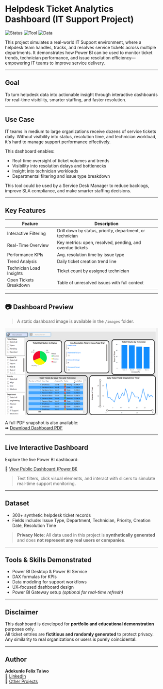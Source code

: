 #  Helpdesk Ticket Analytics Dashboard (IT Support Project)

![Status](https://img.shields.io/badge/project-complete-brightgreen)
![Tool](https://img.shields.io/badge/built_with-PowerBI-blue)
![Data](https://img.shields.io/badge/data-synthetic-orange)

This project simulates a real-world IT Support environment, where a helpdesk team handles, tracks, and resolves service tickets across multiple departments. It demonstrates how Power BI can be used to monitor ticket trends, technician performance, and issue resolution efficiency—empowering IT teams to improve service delivery.

---

##  Goal

To turn helpdesk data into actionable insight through interactive dashboards for real-time visibility, smarter staffing, and faster resolution.

---

##  Use Case

IT teams in medium to large organizations receive dozens of service tickets daily. Without visibility into status, resolution time, and technician workload, it's hard to manage support performance effectively.

This dashboard enables:

-  Real-time oversight of ticket volumes and trends  
-  Visibility into resolution delays and bottlenecks  
-  Insight into technician workloads  
-  Departmental filtering and issue type breakdown  

This tool could be used by a Service Desk Manager to reduce backlogs, improve SLA compliance, and make smarter staffing decisions.

---

## Key Features

| Feature                   | Description                                                                 |
|---------------------------|-----------------------------------------------------------------------------|
|  Interactive Filtering   | Drill down by status, priority, department, or technician                  |
|  Real-Time Overview     | Key metrics: open, resolved, pending, and overdue tickets                  |
|  Performance KPIs       | Avg. resolution time by issue type                                         |
|  Trend Analysis         | Daily ticket creation trend line                                           |
| Technician Load Insights | Ticket count by assigned technician                                       |
| Open Tickets Breakdown | Table of unresolved issues with full context                               |

---

## 📷 Dashboard Preview

>  A static dashboard image is available in the `/images` folder.

![Helpdesk Dashboard](Image/helpdesk-dashboard.png)

  A full PDF snapshot is also available:  
➡ [Download Dashboard PDF](Helpdesk_Ticket_Analytics.pdf)

---

##  Live Interactive Dashboard

Explore the live Power BI dashboard:

 🔗 [View Public Dashboard (Power BI)](https://app.powerbi.com/view?r=eyJrIjoiOTExZTVhNmYtZDA1My00ZjU2LTlmM2MtYTYyMjk0ODhkNDgzIiwidCI6ImZlMDJjYzBmLTUzZjktNDg2ZC05ODM3LTUxMDlhZDVhN2E3ZiJ9)

> Test filters, click visual elements, and interact with slicers to simulate real-time support monitoring.

---

##  Dataset

-  300+ synthetic helpdesk ticket records  
-  Fields include: Issue Type, Department, Technician, Priority, Creation Date, Resolution Time  

>  **Privacy Note**: All data used in this project is **synthetically generated** and does **not represent any real users or companies**.

---

##  Tools & Skills Demonstrated

- Power BI Desktop & Power BI Service  
- DAX formulas for KPIs  
- Data modeling for support workflows  
- UX-focused dashboard design  
- Power BI Gateway setup *(optional for real-time refresh)*

---

##  Disclaimer

This dashboard is developed for **portfolio and educational demonstration** purposes only.  
All ticket entries are **fictitious and randomly generated** to protect privacy.  
Any similarity to real organizations or users is purely coincidental.

---

## Author

**Adekunle Felix Taiwo**  
🔗 [LinkedIn](https://www.linkedin.com/in/felixtaiwo)  
📂 [Other Projects](https://github.com/TAdekunleF)  
